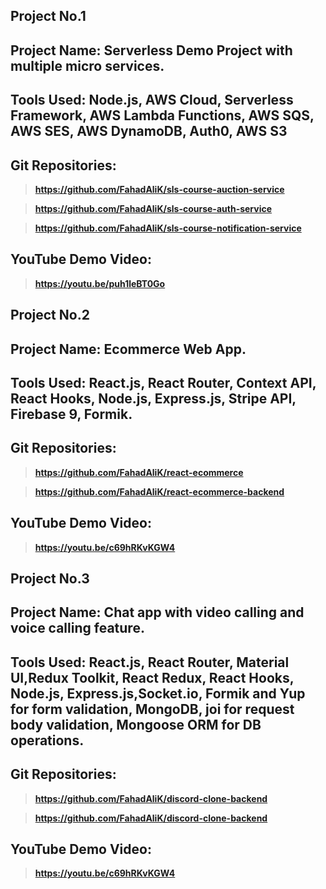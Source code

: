 ## Project No.1
## Project Name: Serverless Demo Project with multiple micro services.
## Tools Used: Node.js, AWS Cloud, Serverless Framework, AWS Lambda Functions, AWS SQS, AWS SES, AWS DynamoDB, Auth0, AWS S3
## Git Repositories:
  >**https://github.com/FahadAliK/sls-course-auction-service**
  
  >**https://github.com/FahadAliK/sls-course-auth-service**
  
  >**https://github.com/FahadAliK/sls-course-notification-service**
## YouTube Demo Video:
  >**https://youtu.be/puh1leBT0Go**

## Project No.2
## Project Name: Ecommerce Web App.
## Tools Used: React.js, React Router, Context API, React Hooks, Node.js, Express.js, Stripe API, Firebase 9, Formik.
## Git Repositories:
  >**https://github.com/FahadAliK/react-ecommerce**
  
  >**https://github.com/FahadAliK/react-ecommerce-backend**
## YouTube Demo Video:
  >**https://youtu.be/c69hRKvKGW4**

## Project No.3
## Project Name: Chat app with video calling and voice calling feature.
## Tools Used: React.js, React Router, Material UI,Redux Toolkit, React Redux, React Hooks, Node.js, Express.js,Socket.io, Formik and Yup for form validation, MongoDB, joi for request body validation, Mongoose ORM for DB operations.
## Git Repositories:
  >**https://github.com/FahadAliK/discord-clone-backend**
  
  >**https://github.com/FahadAliK/discord-clone-backend**
## YouTube Demo Video:
  >**https://youtu.be/c69hRKvKGW4**
